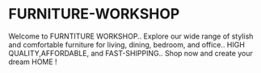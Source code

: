 # FURNITURE-WORKSHOP
Welcome to FURNTITURE WORKSHOP..
Explore our wide range of stylish and comfortable furniture for living, dining, bedroom, and office..
HIGH QUALITY,AFFORDABLE, and FAST-SHIPPING..
Shop now and create your dream HOME !
